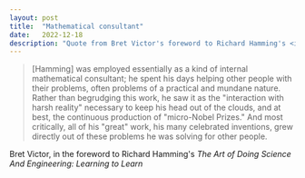 ```yaml
---
layout: post
title:  "Mathematical consultant"
date:   2022-12-18
description: "Quote from Bret Victor's foreword to Richard Hamming's <i>The Art of Doing Science and Engineering: Learning to Learn</i>"
---
```


> [Hamming] was employed essentially as a kind of internal mathematical consultant; he spent his days helping other people with their problems, often problems of a practical and mundane nature. Rather than begrudging this work, he saw it as the "interaction with harsh reality" necessary to keep his head out of the clouds, and at best, the continuous production of "micro-Nobel Prizes." And most critically, all of his "great" work, his many celebrated inventions, grew directly out of these problems he was solving for other people.

Bret Victor, in the foreword to Richard Hamming's _The Art of Doing Science And Engineering: Learning to Learn_
